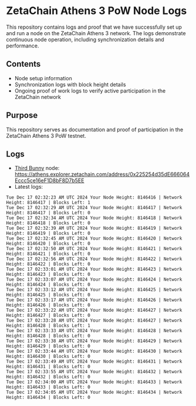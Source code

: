 # ZetaChain Athens 3 PoW Node Logs
This repository contains logs and proof that we have successfully set up and run a node on the ZetaChain Athens 3 network. The logs demonstrate continuous node operation, including synchronization details and performance.

## Contents
- Node setup information
- Synchronization logs with block height details
- Ongoing proof of work logs to verify active participation in the ZetaChain network

## Purpose
This repository serves as documentation and proof of participation in the ZetaChain Athens 3 PoW testnet.

## Logs

- [Third Bunny](https://thirdbunny.xyz/) node: https://athens.explorer.zetachain.com/address/0x225254d35dE666064Eccc5ce16eF1D8bF8D7b5EE
- Latest logs:
```
Tue Dec 17 02:32:23 AM UTC 2024 Your Node Height: 8146416 | Network Height: 8146417 | Blocks Left: 1
Tue Dec 17 02:32:29 AM UTC 2024 Your Node Height: 8146417 | Network Height: 8146417 | Blocks Left: 0
Tue Dec 17 02:32:34 AM UTC 2024 Your Node Height: 8146418 | Network Height: 8146418 | Blocks Left: 0
Tue Dec 17 02:32:39 AM UTC 2024 Your Node Height: 8146419 | Network Height: 8146419 | Blocks Left: 0
Tue Dec 17 02:32:45 AM UTC 2024 Your Node Height: 8146420 | Network Height: 8146420 | Blocks Left: 0
Tue Dec 17 02:32:50 AM UTC 2024 Your Node Height: 8146421 | Network Height: 8146421 | Blocks Left: 0
Tue Dec 17 02:32:56 AM UTC 2024 Your Node Height: 8146422 | Network Height: 8146422 | Blocks Left: 0
Tue Dec 17 02:33:01 AM UTC 2024 Your Node Height: 8146423 | Network Height: 8146423 | Blocks Left: 0
Tue Dec 17 02:33:07 AM UTC 2024 Your Node Height: 8146424 | Network Height: 8146424 | Blocks Left: 0
Tue Dec 17 02:33:12 AM UTC 2024 Your Node Height: 8146425 | Network Height: 8146425 | Blocks Left: 0
Tue Dec 17 02:33:17 AM UTC 2024 Your Node Height: 8146426 | Network Height: 8146426 | Blocks Left: 0
Tue Dec 17 02:33:22 AM UTC 2024 Your Node Height: 8146427 | Network Height: 8146427 | Blocks Left: 0
Tue Dec 17 02:33:28 AM UTC 2024 Your Node Height: 8146427 | Network Height: 8146428 | Blocks Left: 1
Tue Dec 17 02:33:33 AM UTC 2024 Your Node Height: 8146428 | Network Height: 8146428 | Blocks Left: 0
Tue Dec 17 02:33:38 AM UTC 2024 Your Node Height: 8146429 | Network Height: 8146429 | Blocks Left: 0
Tue Dec 17 02:33:44 AM UTC 2024 Your Node Height: 8146430 | Network Height: 8146430 | Blocks Left: 0
Tue Dec 17 02:33:49 AM UTC 2024 Your Node Height: 8146431 | Network Height: 8146431 | Blocks Left: 0
Tue Dec 17 02:33:55 AM UTC 2024 Your Node Height: 8146432 | Network Height: 8146432 | Blocks Left: 0
Tue Dec 17 02:34:00 AM UTC 2024 Your Node Height: 8146433 | Network Height: 8146433 | Blocks Left: 0
Tue Dec 17 02:34:05 AM UTC 2024 Your Node Height: 8146434 | Network Height: 8146434 | Blocks Left: 0
```

